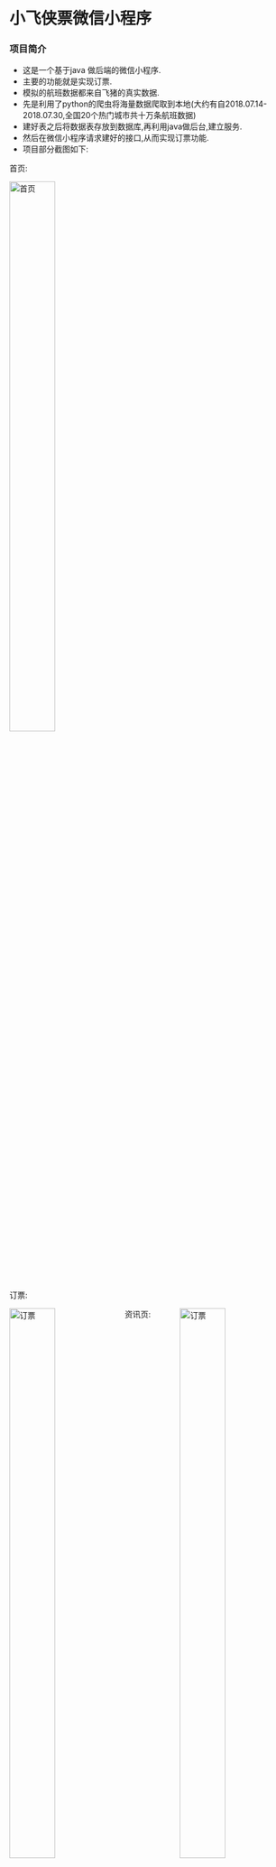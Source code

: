 # 小飞侠票微信小程序


### 项目简介

  - 这是一个基于java 做后端的微信小程序.
  - 主要的功能就是实现订票.
  - 模拟的航班数据都来自飞猪的真实数据.
  - 先是利用了python的爬虫将海量数据爬取到本地(大约有自2018.07.14-2018.07.30,全国20个热门城市共十万条航班数据)
  - 建好表之后将数据表存放到数据库,再利用java做后台,建立服务.
  - 然后在微信小程序请求建好的接口,从而实现订票功能.
  - 项目部分截图如下:          









  首页:
  
  
  
  
  
  <img src="https://i.loli.net/2018/10/25/5bd189d18b0dd.png" width = "40%" height = "50%" alt="首页" align=center />
  
  订票:
  
  
  
  
  <img src="https://i.loli.net/2018/10/25/5bd18a520b625.png" width = "40%" height = "50%" alt="订票"  align=left	 />
  <img src="https://i.loli.net/2018/10/25/5bd18a6f4dc8b.png" width = "40%" height = "50%" alt="订票"  align=right	 />
  <img src="https://i.loli.net/2018/10/25/5bd18a8733ad3.png" width = "40%" height = "50%" alt="订票"  align=left	 />
  <img src="https://i.loli.net/2018/10/25/5bd18a9a68f12.png" width = "40%" height = "50%" alt="订票"  align=right	 />
 
 
  资讯页:
  
  
  
  
  
  <img src="https://i.loli.net/2018/10/25/5bd18aceab473.png" width = "40%" height = "50%" alt="订票" align=center />


  个人中心页:
  
  
  
  
  <img src="https://i.loli.net/2018/10/25/5bd18ae224e36.png" width = "40%" height = "50%" alt="订票" align=center />
